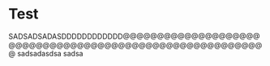 # Test
SADSADSADASDDDDDDDDDDDD@@@@@@@@@@@@@@@@@@@@@@@@@@@@@@@@@@@@@@@@@@@@@@@@@@@@@@@@@@
sadsadasdsa
sadsa
